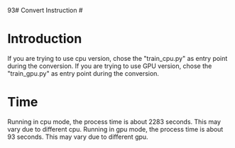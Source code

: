 93# Convert Instruction #

# Introduction #
If you are trying to use cpu version, chose the "train_cpu.py" as entry point during the conversion. 
If you are trying to use GPU version, chose the "train_gpu.py" as entry point during the conversion. 

# Time #
Running in cpu mode, the process time is about 2283 seconds. This may vary due to different cpu. 
Running in gpu mode, the process time is about 93 seconds. This may vary due to different gpu. 
